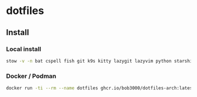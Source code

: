 # dotfiles

## Install

### Local install

```sh
stow -v -n bat cspell fish git k9s kitty lazygit lazyvim python starship tmux wezterm zsh
```

### Docker / Podman

```sh
docker run -ti --rm --name dotfiles ghcr.io/bob3000/dotfiles-arch:latest
```
